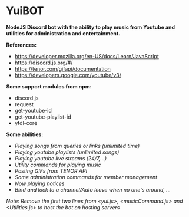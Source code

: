 # YuiBOT

**NodeJS Discord bot with the ability to play music from Youtube and utilities for administration and entertainment.**

**References:**
 - https://developer.mozilla.org/en-US/docs/Learn/JavaScript 
 - https://discord.js.org/#/ 
 - https://tenor.com/gifapi/documentation 
 - https://developers.google.com/youtube/v3/ 
 
**Some support modules from npm:**
 - discord.js
 - request
 - get-youtube-id
 - get-youtube-playlist-id 
 - ytdl-core
 
**Some abilities:**
 - *Playing songs from queries or links (unlimited time)* 
 - *Playing youtube playlists (unlimited songs)*
 - *Playing youtube live streams (24/7,...)*
 - *Utility commands for playing music*
 - *Posting GIFs from TENOR API*
 - *Some administration commands for member management*
 - *Now playing notices* 
 - *Bind and lock to a channel/Auto leave when no one's around, ...*


*Note: Remove the first two lines from <yui.js>, <musicCommand.js> and <Utilities.js> to host the bot on hosting servers*
